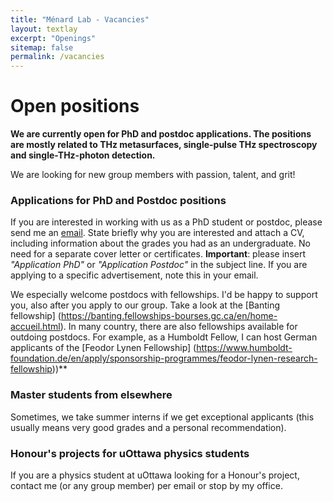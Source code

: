 ```yaml
---
title: "Ménard Lab - Vacancies"
layout: textlay
excerpt: "Openings"
sitemap: false
permalink: /vacancies
---
```


# Open positions

**We are currently open for PhD and postdoc applications. The positions are mostly related to THz metasurfaces, single-pulse THz spectroscopy and single-THz-photon detection.**

We are  looking for new group members with passion, talent, and grit!


### Applications for PhD and Postdoc positions
If you are interested in working with us as a PhD student or postdoc, please send me an [email](mailto:jean-michel.menard@uottawa.ca). State briefly why you are interested and attach a CV, including information about the grades you had as an undergraduate. No need for a separate cover letter or certificates. **Important**: please insert _"Application PhD"_ or _"Application Postdoc"_ in the subject line. If you are applying to a specific advertisement, note this in your email.

We especially welcome postdocs with fellowships. I'd be happy to support you, also after you apply to our group. Take a look at the [Banting fellowship] (https://banting.fellowships-bourses.gc.ca/en/home-accueil.html). In many country, there are also fellowships available for outdoing postdocs. For example, as a Humboldt Fellow, I can host German applicants of the [Feodor Lynen Fellowship] (https://www.humboldt-foundation.de/en/apply/sponsorship-programmes/feodor-lynen-research-fellowship))**

### Master students from elsewhere
Sometimes, we take summer interns if we get exceptional applicants (this usually means very good grades and a personal recommendation).

### Honour's projects for uOttawa physics students
If you are a physics student at uOttawa looking for a Honour's project, contact me (or any group member) per email or stop by my office.
